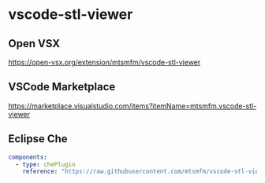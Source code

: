 # vscode-stl-viewer

## Open VSX

https://open-vsx.org/extension/mtsmfm/vscode-stl-viewer

## VSCode Marketplace

https://marketplace.visualstudio.com/items?itemName=mtsmfm.vscode-stl-viewer

## Eclipse Che

```yaml
components:
  - type: chePlugin
    reference: "https://raw.githubusercontent.com/mtsmfm/vscode-stl-viewer/main/che-plugin.yaml"
```

